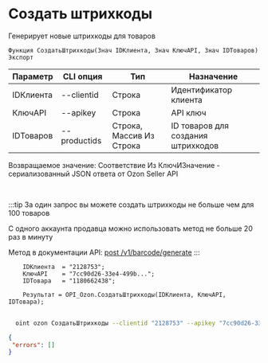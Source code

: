 ﻿---
sidebar_position: 2
---

# Создать штрихкоды
 Генерирует новые штрихкоды для товаров



`Функция СоздатьШтрихкоды(Знач IDКлиента, Знач КлючAPI, Знач IDТоваров) Экспорт`

  | Параметр | CLI опция | Тип | Назначение |
  |-|-|-|-|
  | IDКлиента | --clientid | Строка | Идентификатор клиента |
  | КлючAPI | --apikey | Строка | API ключ |
  | IDТоваров | --productids | Строка, Массив Из Строка | ID товаров для создания штрихкодов |

  
  Возвращаемое значение:   Соответствие Из КлючИЗначение - сериализованный JSON ответа от Ozon Seller API

<br/>

:::tip
За один запрос вы можете создать штрихкоды не больше чем для 100 товаров

 С одного аккаунта продавца можно использовать метод не больше 20 раз в минуту

 Метод в документации API: [post /v1/barcode/generate](https://docs.ozon.ru/api/seller/#operation/generate-barcode)
:::
<br/>


```bsl title="Пример кода"
    IDКлиента  = "2128753";
    КлючAPI    = "7cc90d26-33e4-499b...";
    IDТовара   = "1180662438";

    Результат = OPI_Ozon.СоздатьШтрихкоды(IDКлиента, КлючAPI, IDТовара);
```



```sh title="Пример команды CLI"
    
  oint ozon СоздатьШтрихкоды --clientid "2128753" --apikey "7cc90d26-33e4-499b..." --productids %productids%

```

```json title="Результат"
{
 "errors": []
}
```
